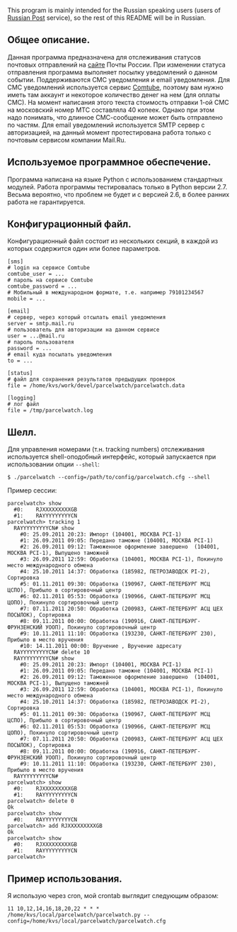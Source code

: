 This program is mainly intended for the Russian speaking users (users of [Russian Post](http://en.wikipedia.org/wiki/Russian_Post) service), so the rest of this README will be in Russian.

## Общее описание.

Данная программа предназначена для отслеживания статусов почтовых отправлений на [сайте](http://russianpost.ru/) Почты России. При изменении статуса отправления программа выполняет посылку уведомлений о данном событии. Поддерживаются СМС уведомления и email уведомления. Для СМС уведомлений используется сервис [Comtube](http://www.comtube.ru/), поэтому вам нужно иметь там аккаунт и некоторое количество денег на нем (для оплаты СМС). На момент написания этого текста стоимость отправки 1-ой СМС на московский номер МТС составляла 40 копеек. Однако при этом надо понимать, что длинное СМС-сообщение может быть отправлено по частям. Для email уведомлений используется SMTP сервер с авторизацией, на данный момент протестирована работа только с почтовым сервисом компании Mail.Ru.

## Используемое программное обеспечение.

Программа написана на языке Python с использованием стандартных модулей. Работа программы тестировалась только в Python версии 2.7. Весьма вероятно, что проблем не будет и с версией 2.6, в более ранних работа не гарантируется.

## Конфигурационный файл.

Конфигурационный файл состоит из нескольких секций, в каждой из которых содержится один или более параметров.
    
    [sms]
    # login на сервисе Comtube
    comtube_user = ...
    # пароль на сервисе Comtube
    comtube_password = ...
    # Мобильный в международном формате, т.е. например 79101234567
    mobile = ...
    
    [email]
    # сервер, через который отсылать email уведомления
    server = smtp.mail.ru
    # пользователь для авторизации на данном сервисе
    user = ...@mail.ru
    # пароль пользователя
    password = ...
    # email куда посылать уведомления
    to = ...
    
    [status]
    # файл для сохранения результатов предыдущих проверок
    file = /home/kvs/work/devel/parcelwatch/parcelwatch.data
    
    [logging]
    # лог файл
    file = /tmp/parcelwatch.log
    

## Шелл.

Для управления номерами (т.н. tracking numbers) отслеживания используется shell-оподобный интерфейс, который запускается при использовании опции `--shell`:
    
    $ ./parcelwatch --config=/path/to/config/parcelwatch.cfg --shell
    

Пример сессии:
    
    parcelwatch> show 
      #0:    RJXXXXXXXXXGB
      #1:    RAYYYYYYYYYCN
    parcelwatch> tracking 1
      RAYYYYYYYYYCN# show 
        #0: 25.09.2011 20:23: Импорт (104001, МОСКВА PCI-1)
        #1: 26.09.2011 09:05: Передано таможне (104001, МОСКВА PCI-1)
        #2: 26.09.2011 09:12: Таможенное оформление завершено  (104001, МОСКВА PCI-1), Выпущено таможней
        #3: 26.09.2011 12:59: Обработка (104001, МОСКВА PCI-1), Покинуло место международного обмена
        #4: 25.10.2011 14:37: Обработка (185982, ПЕТРОЗАВОДСК PI-2), Сортировка
        #5: 01.11.2011 09:30: Обработка (190967, САНКТ-ПЕТЕРБУРГ МСЦ ЦСПО), Прибыло в сортировочный центр
        #6: 02.11.2011 05:53: Обработка (190966, САНКТ-ПЕТЕРБУРГ МСЦ ЦОПО), Покинуло сортировочный центр
        #7: 07.11.2011 20:50: Обработка (200983, САНКТ-ПЕТЕРБУРГ АСЦ ЦЕХ ПОСЫЛОК), Сортировка
        #8: 09.11.2011 00:00: Обработка (190916, САНКТ-ПЕТЕРБУРГ-ФРУНЗЕНСКИЙ УООП), Покинуло сортировочный центр
        #9: 10.11.2011 11:10: Обработка (193230, САНКТ-ПЕТЕРБУРГ 230), Прибыло в место вручения
        #10: 14.11.2011 00:00: Вручение , Вручение адресату
      RAYYYYYYYYYCN# delete 10
      RAYYYYYYYYYCN# show 
        #0: 25.09.2011 20:23: Импорт (104001, МОСКВА PCI-1)
        #1: 26.09.2011 09:05: Передано таможне (104001, МОСКВА PCI-1)
        #2: 26.09.2011 09:12: Таможенное оформление завершено  (104001, МОСКВА PCI-1), Выпущено таможней
        #3: 26.09.2011 12:59: Обработка (104001, МОСКВА PCI-1), Покинуло место международного обмена
        #4: 25.10.2011 14:37: Обработка (185982, ПЕТРОЗАВОДСК PI-2), Сортировка
        #5: 01.11.2011 09:30: Обработка (190967, САНКТ-ПЕТЕРБУРГ МСЦ ЦСПО), Прибыло в сортировочный центр
        #6: 02.11.2011 05:53: Обработка (190966, САНКТ-ПЕТЕРБУРГ МСЦ ЦОПО), Покинуло сортировочный центр
        #7: 07.11.2011 20:50: Обработка (200983, САНКТ-ПЕТЕРБУРГ АСЦ ЦЕХ ПОСЫЛОК), Сортировка
        #8: 09.11.2011 00:00: Обработка (190916, САНКТ-ПЕТЕРБУРГ-ФРУНЗЕНСКИЙ УООП), Покинуло сортировочный центр
        #9: 10.11.2011 11:10: Обработка (193230, САНКТ-ПЕТЕРБУРГ 230), Прибыло в место вручения
      RAYYYYYYYYYCN# 
    parcelwatch> show 
      #0:    RJXXXXXXXXXGB
      #1:    RAYYYYYYYYYCN
    parcelwatch> delete 0
    Ok
    parcelwatch> show 
      #0:    RAYYYYYYYYYCN
    parcelwatch> add RJXXXXXXXXXGB
    Ok
    parcelwatch> show 
      #0:    RJXXXXXXXXXGB
      #1:    RAYYYYYYYYYCN
    parcelwatch>
    

## Пример использования.

Я использую через cron, мой crontab выглядит следующим образом:
    
    11 10,12,14,16,18,20,22 * * *   /home/kvs/local/parcelwatch/parcelwatch.py --config=/home/kvs/local/parcelwatch/parcelwatch.cfg
    
